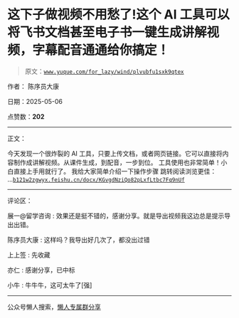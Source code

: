# 这下子做视频不用愁了!这个 AI 工具可以将飞书文档甚至电子书一键生成讲解视频，字幕配音通通给你搞定！

> 原文：[`www.yuque.com/for_lazy/wind/plvubfu1sxk9qtex`](https://www.yuque.com/for_lazy/wind/plvubfu1sxk9qtex)

作者： 陈序员大康

日期：2025-05-06

点赞数：**202**

* * *

正文：

今天发现一个很炸裂的 AI 工具，只要上传文档，或者网页链接。它可以直接将内容制作成讲解视频。从课件生成，到配音，一步到位。
工具使用也非常简单！小白直接上手用就行了。 我给大家简单介绍一下操作步骤 跳转阅读浏览更佳：
...[`b121w2zgwyx.feishu.cn/docx/KGvgdNziQo82pLxfLtbc7Fq9nUf`](https://b121w2zgwyx.feishu.cn/docx/KGvgdNziQo82pLxfLtbc7Fq9nUf)

* * *

评论区：

展一@留学咨询 : 效果还是挺不错的，感谢分享。就是导出视频我这边总是提示导出出错。

陈序员大康 : 这样吗？我导出好几次了，都没出过错

上上签 : 先收藏

亦仁 : 感谢分享，已中标

小牛 : 牛牛牛，这可太牛了[强]

* * *

公众号懒人搜索，[懒人专属群分享](https://lazybook.fun/#/blog/group)